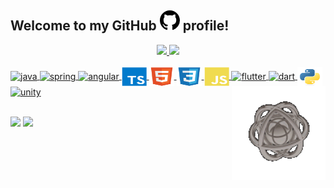 ## Welcome to my GitHub <svg height="32" aria-hidden="true" viewBox="0 0 16 16" version="1.1" width="32" data-view-component="true" class="octicon octicon-mark-github v-align-middle"><path fill-rule="evenodd" d="M8 0C3.58 0 0 3.58 0 8c0 3.54 2.29 6.53 5.47 7.59.4.07.55-.17.55-.38 0-.19-.01-.82-.01-1.49-2.01.37-2.53-.49-2.69-.94-.09-.23-.48-.94-.82-1.13-.28-.15-.68-.52-.01-.53.63-.01 1.08.58 1.23.82.72 1.21 1.87.87 2.33.66.07-.52.28-.87.51-1.07-1.78-.2-3.64-.89-3.64-3.95 0-.87.31-1.59.82-2.15-.08-.2-.36-1.02.08-2.12 0 0 .67-.21 2.2.82.64-.18 1.32-.27 2-.27.68 0 1.36.09 2 .27 1.53-1.04 2.2-.82 2.2-.82.44 1.1.16 1.92.08 2.12.51.56.82 1.27.82 2.15 0 3.07-1.87 3.75-3.65 3.95.29.25.54.73.54 1.48 0 1.07-.01 1.93-.01 2.2 0 .21.15.46.55.38A8.013 8.013 0 0016 8c0-4.42-3.58-8-8-8z"></path></svg> profile!
<div align="center">
  <a href="https://github.com/yamatoguro">
  <img height="180em" src="https://github-readme-stats.vercel.app/api?username=yamatoguro&show_icons=true&theme=dark&include_all_commits=true&count_private=true"/>
  <img height="180em" src="https://github-readme-stats.vercel.app/api/top-langs/?username=yamatoguro&layout=compact&langs_count=7&theme=dark"/>
</div>
<div style="display: inline_block"><br>
  <img alt="java" align="center" height="30" width="40" src="https://cdn.jsdelivr.net/gh/devicons/devicon/icons/java/java-original.svg" />
  <img alt="spring" align="center" height="30" width="40" src="https://cdn.jsdelivr.net/gh/devicons/devicon/icons/spring/spring-original.svg" />
  <img alt="angular" align="center" height="30" width="40" src="https://cdn.jsdelivr.net/gh/devicons/devicon/icons/angularjs/angularjs-original.svg" />
  <img alt="typescript" align="center" height="30" width="40" src="https://raw.githubusercontent.com/devicons/devicon/master/icons/typescript/typescript-plain.svg">
  <img alt="html5" align="center" height="30" width="40" src="https://raw.githubusercontent.com/devicons/devicon/master/icons/html5/html5-original.svg">
  <img alt="css3" align="center" height="30" width="40" src="https://raw.githubusercontent.com/devicons/devicon/master/icons/css3/css3-original.svg">
  <img alt="javascript" align="center" height="30" width="40" src="https://raw.githubusercontent.com/devicons/devicon/master/icons/javascript/javascript-plain.svg">
  <img alt="flutter" align="center" height="30" width="40" src="https://cdn.jsdelivr.net/gh/devicons/devicon/icons/flutter/flutter-original.svg" />
  <img alt="dart" align="center" height="30" width="40" src="https://cdn.jsdelivr.net/gh/devicons/devicon/icons/dart/dart-original.svg" />
  <img alt="python" align="center" height="30" width="40" src="https://raw.githubusercontent.com/devicons/devicon/master/icons/python/python-original.svg">
  <img alt="unity" align="center" height="30" width="40" src="https://cdn.jsdelivr.net/gh/devicons/devicon/icons/unity/unity-original.svg" />
  <img align="right" alt="Logo" height="150" src="https://github.com/yamatoguro/yamatoguro/blob/main/logo-animated.gif?raw=true" />
</div>
 <br>
<div> 
   
  <a href = "mailto:contato@c99.io"><img src="https://img.shields.io/badge/-Gmail-%23333?style=for-the-badge&logo=gmail&logoColor=white" target="_blank"></a>
  <a href="https://www.linkedin.com/in/oiago/" target="_blank"><img src="https://img.shields.io/badge/-LinkedIn-%230077B5?style=for-the-badge&logo=linkedin&logoColor=white" target="_blank"></a> 
 
</div>
